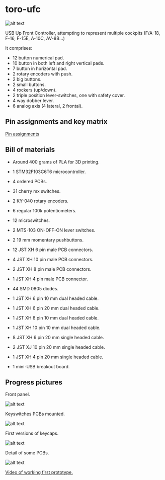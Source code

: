 # toro-ufc

![alt text](https://github.com/mustang51/toro-ufc/blob/main/3d/ufc.png?raw=true)

USB Up Front Controller, attempting to represent multiple cockpits (F/A-18, F-16, F-15E, A-10C, AV-8B...)

It comprises:

* 12 button numerical pad.
* 10 button in both left and right vertical pads.
* 7 button in horizontal pad.
* 2 rotary encoders with push.
* 2 big buttons.
* 2 small buttons.
* 4 rockers (up/down).
* 2 triple position lever-switches, one with safety cover.
* 4 way dobber lever.
* 6 analog axis (4 lateral, 2 frontal).

## Pin assignments and key matrix

[Pin assignments](doc/pin_assignments.md)

## Bill of materials

* Around 400 grams of PLA for 3D printing.

* 1 STM32F103C6T6 microcontroller.

* 4 ordered PCBs.

* 31 cherry mx switches.

* 2 KY-040 rotary encoders.

* 6 regular 100k potentiometers.

* 12 microswitches.

* 2 MTS-103 ON-OFF-ON lever switches.

* 2 19 mm momentary pushbuttons.

* 12 JST XH 6 pin male PCB connectors.

* 4 JST XH 10 pin male PCB connectors.

* 2 JST XH 8 pin male PCB connectors.

* 1 JST XH 4 pin male PCB connector.

* 44 SMD 0805 diodes.

* 1 JST XH 6 pin 10 mm dual headed cable.

* 1 JST XH 6 pin 20 mm dual headed cable.

* 1 JST XH 8 pin 10 mm dual headed cable.

* 1 JST XH 10 pin 10 mm dual headed cable.

* 8 JST XH 6 pin 20 mm single headed cable.

* 2 JST XJ 10 pin 20 mm single headed cable.

* 1 JST XH 4 pin 20 mm single headed cable.

* 1 mini-USB breakout board.

## Progress pictures

Front panel.

![alt text](https://github.com/mustang51/toro-ufc/blob/main/doc/progress1/1.jpg?raw=true)

Keyswitches PCBs mounted.

![alt text](https://github.com/mustang51/toro-ufc/blob/main/doc/progress1/2.jpg?raw=true)

First versions of keycaps.

![alt text](https://github.com/mustang51/toro-ufc/blob/main/doc/progress1/3.jpg?raw=true)

Detail of some PCBs.

![alt text](https://github.com/mustang51/toro-ufc/blob/main/doc/progress1/4.jpg?raw=true)


[Video of working first prototype.](https://photos.app.goo.gl/QciC3gtiZSFWSCfe9)
